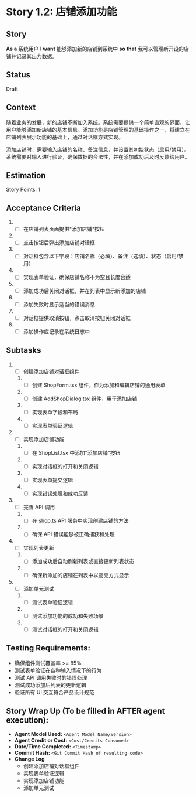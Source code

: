 # Story 1.2: 店铺添加功能

## Story

**As a** 系统用户
**I want** 能够添加新的店铺到系统中
**so that** 我可以管理新开设的店铺并记录其出力数据。

## Status

Draft

## Context

随着业务的发展，新的店铺不断加入系统。系统需要提供一个简单直观的界面，让用户能够添加新店铺的基本信息。添加功能是店铺管理的基础操作之一，将建立在店铺列表展示功能的基础上，通过对话框方式实现。

添加店铺时，需要输入店铺的名称、备注信息，并设置其初始状态（启用/禁用）。系统需要对输入进行验证，确保数据的合法性，并在添加成功后及时反馈给用户。

## Estimation

Story Points: 1

## Acceptance Criteria

1. - [ ] 在店铺列表页面提供"添加店铺"按钮
2. - [ ] 点击按钮后弹出添加店铺对话框
3. - [ ] 对话框包含以下字段：店铺名称（必填）、备注（选填）、状态（启用/禁用）
4. - [ ] 实现表单验证，确保店铺名称不为空且长度合适
5. - [ ] 添加成功后关闭对话框，并在列表中显示新添加的店铺
6. - [ ] 添加失败时显示适当的错误消息
7. - [ ] 对话框提供取消按钮，点击取消按钮关闭对话框
8. - [ ] 添加操作应记录在系统日志中

## Subtasks

1. - [ ] 创建添加店铺对话框组件
   1. - [ ] 创建 ShopForm.tsx 组件，作为添加和编辑店铺的通用表单
   2. - [ ] 创建 AddShopDialog.tsx 组件，用于添加店铺
   3. - [ ] 实现表单字段和布局
   4. - [ ] 实现表单验证逻辑
2. - [ ] 实现添加店铺功能
   1. - [ ] 在 ShopList.tsx 中添加"添加店铺"按钮
   2. - [ ] 实现对话框的打开和关闭逻辑
   3. - [ ] 实现表单提交逻辑
   4. - [ ] 实现错误处理和成功反馈
3. - [ ] 完善 API 调用
   1. - [ ] 在 shop.ts API 服务中实现创建店铺的方法
   2. - [ ] 确保 API 错误能够被正确捕获和处理
4. - [ ] 实现列表更新
   1. - [ ] 添加成功后自动刷新列表或直接更新列表状态
   2. - [ ] 确保新添加的店铺在列表中以高亮方式显示
5. - [ ] 添加单元测试
   1. - [ ] 测试表单验证逻辑
   2. - [ ] 测试添加功能的成功和失败场景
   3. - [ ] 测试对话框的打开和关闭逻辑

## Testing Requirements:

- 确保组件测试覆盖率 >= 85%
- 测试表单验证在各种输入情况下的行为
- 测试 API 调用失败时的错误处理
- 测试成功添加后列表的更新逻辑
- 验证所有 UI 交互符合产品设计规范

## Story Wrap Up (To be filled in AFTER agent execution):

- **Agent Model Used:** `<Agent Model Name/Version>`
- **Agent Credit or Cost:** `<Cost/Credits Consumed>`
- **Date/Time Completed:** `<Timestamp>`
- **Commit Hash:** `<Git Commit Hash of resulting code>`
- **Change Log**
  - 创建添加店铺对话框组件
  - 实现表单验证逻辑
  - 实现添加店铺功能
  - 添加单元测试
